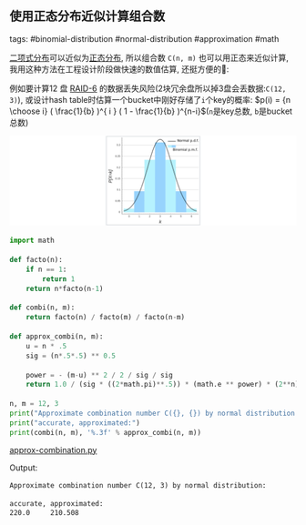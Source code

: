 ## 使用正态分布近似计算组合数

tags: #binomial-distribution #normal-distribution #approximation #math

[二项式分布](https://zh.wikipedia.org/wiki/%E4%BA%8C%E9%A0%85%E5%BC%8F%E5%88%86%E5%B8%83)可以近似为[正态分布](https://zh.wikipedia.org/wiki/%E6%AD%A3%E6%80%81%E5%88%86%E5%B8%83), 所以组合数 `C(n, m)` 也可以用正态来近似计算,
我用这种方法在工程设计阶段做快速的数值估算, 还挺方便的🤔:

例如要计算12 盘 [RAID-6](https://zh.wikipedia.org/wiki/RAID) 的数据丢失风险(2块冗余盘所以掉3盘会丢数据:`C(12, 3)`),
或设计hash table时估算一个bucket中刚好存储了`i`个key的概率: $p(i) = {n \choose i} ( \frac{1}{b} )^{ i } ( 1 - \frac{1}{b} )^{n-i}$(`n`是key总数, `b`是bucket总数)

![](approx-combination/binomial-normal-margin.png)

```python
import math

def facto(n):
    if n == 1:
        return 1
    return n*facto(n-1)

def combi(n, m):
    return facto(n) / facto(m) / facto(n-m)

def approx_combi(n, m):
    u = n * .5
    sig = (n*.5*.5) ** 0.5

    power = - (m-u) ** 2 / 2 / sig / sig
    return 1.0 / (sig * ((2*math.pi)**.5)) * (math.e ** power) * (2**n)

n, m = 12, 3
print("Approximate combination number C({}, {}) by normal distribution:".format(n, m))
print("accurate, approximated:")
print(combi(n, m), '%.3f' % approx_combi(n, m))
```

[approx-combination.py](approx-combination/approx-combination.py)

Output:

```
Approximate combination number C(12, 3) by normal distribution:

accurate, approximated:
220.0     210.508
```
